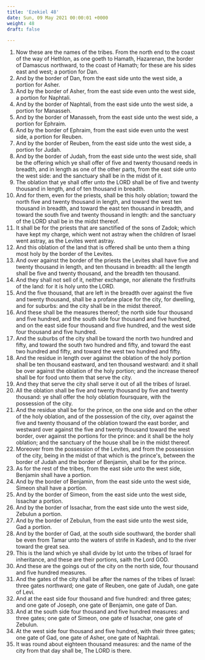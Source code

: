 ```yaml
---
title: 'Ezekiel 48'
date: Sun, 09 May 2021 00:00:01 +0000
weight: 48
draft: false
  
---
```


1. Now these are the names of the tribes. From the north end to the coast of the way of Hethlon, as one goeth to Hamath, Hazarenan, the border of Damascus northward, to the coast of Hamath; for these are his sides east and west; a portion for Dan.
2. And by the border of Dan, from the east side unto the west side, a portion for Asher.
3. And by the border of Asher, from the east side even unto the west side, a portion for Naphtali.
4. And by the border of Naphtali, from the east side unto the west side, a portion for Manasseh.
5. And by the border of Manasseh, from the east side unto the west side, a portion for Ephraim.
6. And by the border of Ephraim, from the east side even unto the west side, a portion for Reuben.
7. And by the border of Reuben, from the east side unto the west side, a portion for Judah.
8. And by the border of Judah, from the east side unto the west side, shall be the offering which ye shall offer of five and twenty thousand reeds in breadth, and in length as one of the other parts, from the east side unto the west side: and the sanctuary shall be in the midst of it.
9. The oblation that ye shall offer unto the LORD shall be of five and twenty thousand in length, and of ten thousand in breadth.
10. And for them, even for the priests, shall be this holy oblation; toward the north five and twenty thousand in length, and toward the west ten thousand in breadth, and toward the east ten thousand in breadth, and toward the south five and twenty thousand in length: and the sanctuary of the LORD shall be in the midst thereof.
11. It shall be for the priests that are sanctified of the sons of Zadok; which have kept my charge, which went not astray when the children of Israel went astray, as the Levites went astray.
12. And this oblation of the land that is offered shall be unto them a thing most holy by the border of the Levites.
13. And over against the border of the priests the Levites shall have five and twenty thousand in length, and ten thousand in breadth: all the length shall be five and twenty thousand, and the breadth ten thousand.
14. And they shall not sell of it, neither exchange, nor alienate the firstfruits of the land: for it is holy unto the LORD.
15. And the five thousand, that are left in the breadth over against the five and twenty thousand, shall be a profane place for the city, for dwelling, and for suburbs: and the city shall be in the midst thereof.
16. And these shall be the measures thereof; the north side four thousand and five hundred, and the south side four thousand and five hundred, and on the east side four thousand and five hundred, and the west side four thousand and five hundred.
17. And the suburbs of the city shall be toward the north two hundred and fifty, and toward the south two hundred and fifty, and toward the east two hundred and fifty, and toward the west two hundred and fifty.
18. And the residue in length over against the oblation of the holy portion shall be ten thousand eastward, and ten thousand westward: and it shall be over against the oblation of the holy portion; and the increase thereof shall be for food unto them that serve the city.
19. And they that serve the city shall serve it out of all the tribes of Israel.
20. All the oblation shall be five and twenty thousand by five and twenty thousand: ye shall offer the holy oblation foursquare, with the possession of the city.
21. And the residue shall be for the prince, on the one side and on the other of the holy oblation, and of the possession of the city, over against the five and twenty thousand of the oblation toward the east border, and westward over against the five and twenty thousand toward the west border, over against the portions for the prince: and it shall be the holy oblation; and the sanctuary of the house shall be in the midst thereof.
22. Moreover from the possession of the Levites, and from the possession of the city, being in the midst of that which is the prince's, between the border of Judah and the border of Benjamin, shall be for the prince.
23. As for the rest of the tribes, from the east side unto the west side, Benjamin shall have a portion.
24. And by the border of Benjamin, from the east side unto the west side, Simeon shall have a portion.
25. And by the border of Simeon, from the east side unto the west side, Issachar a portion.
26. And by the border of Issachar, from the east side unto the west side, Zebulun a portion.
27. And by the border of Zebulun, from the east side unto the west side, Gad a portion.
28. And by the border of Gad, at the south side southward, the border shall be even from Tamar unto the waters of strife in Kadesh, and to the river toward the great sea.
29. This is the land which ye shall divide by lot unto the tribes of Israel for inheritance, and these are their portions, saith the Lord GOD.
30. And these are the goings out of the city on the north side, four thousand and five hundred measures.
31. And the gates of the city shall be after the names of the tribes of Israel: three gates northward; one gate of Reuben, one gate of Judah, one gate of Levi.
32. And at the east side four thousand and five hundred: and three gates; and one gate of Joseph, one gate of Benjamin, one gate of Dan.
33. And at the south side four thousand and five hundred measures: and three gates; one gate of Simeon, one gate of Issachar, one gate of Zebulun.
34. At the west side four thousand and five hundred, with their three gates; one gate of Gad, one gate of Asher, one gate of Naphtali.
35. It was round about eighteen thousand measures: and the name of the city from that day shall be, The LORD is there.
